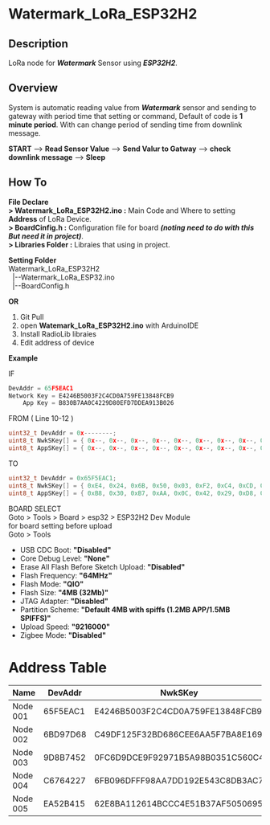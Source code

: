 # Watermark_LoRa_ESP32H2

## **Description**
LoRa node for **_Watermark_** Sensor using **_ESP32H2_**.

## **Overview**
System is automatic reading value from **_Watermark_** sensor and sending to gateway with period time that setting or command, Default of code is **1 minute period**. With can change period of sending time from downlink message.

**START** --> **Read Sensor Value** --> **Send Valur to Gatway** --> **check downlink message** --> **Sleep**

## **How To**
**File Declare**\
**> Watermark_LoRa_ESP32H2.ino :** Main Code and Where to setting **Address** of LoRa Device.\
**> BoardCinfig.h :** Configuration file for board _**(noting need to do with this But need it in project)**_.\
**> Libraries Folder :** Libraies that using in project.

**Setting Folder**\
Watermark_LoRa_ESP32H2\
&nbsp;&nbsp;|--Watermark_LoRa_ESP32.ino\
&nbsp;&nbsp;|--BoardConfig.h

**OR**

1. Git Pull
2. open **Watemark_LoRa_ESP32H2.ino** with ArduinoIDE
3. Install RadioLib libraies
4. Edit address of device

**Example**

IF
``` cpp
DevAddr = 65F5EAC1
Network Key = E4246B5003F2C4CD0A759FE13848FCB9
    App Key = B830B7AA0C4229D80EFD7DDEA913B026
```
FROM ( Line 10-12 )
``` cpp
uint32_t DevAddr = 0x--------;
uint8_t NwkSKey[] = { 0x--, 0x--, 0x--, 0x--, 0x--, 0x--, 0x--, 0x--, 0x--, 0x--, 0x--, 0x--, 0x--, 0x--, 0x--, 0x-- };
uint8_t AppSKey[] = { 0x--, 0x--, 0x--, 0x--, 0x--, 0x--, 0x--, 0x--, 0x--, 0x--, 0x--, 0x--, 0x--, 0x--, 0x--, 0x-- };
```
TO
``` cpp
uint32_t DevAddr = 0x65F5EAC1;
uint8_t NwkSKey[] = { 0xE4, 0x24, 0x6B, 0x50, 0x03, 0xF2, 0xC4, 0xCD, 0x0A, 0x75, 0x9F, 0xE1, 0x38, 0x48, 0xFC, 0xB9 };
uint8_t AppSKey[] = { 0xB8, 0x30, 0xB7, 0xAA, 0x0C, 0x42, 0x29, 0xD8, 0x0E, 0xFD, 0x7D, 0xDE, 0xA9, 0x13, 0xB0, 0x26 };
```
BOARD SELECT\
Goto > Tools > Board > esp32 > ESP32H2 Dev Module\
for board setting before upload\
Goto > Tools
- USB CDC Boot: **"Disabled"**
- Core Debug Level: **"None"**
- Erase All Flash Before Sketch Upload: **"Disabled"**
- Flash Frequency: **"64MHz"**
- Flash Mode: **"QIO"**
- Flash Size: **"4MB (32Mb)"**
- JTAG Adapter: **"Disabled"**
- Partition Scheme: **"Default 4MB with spiffs (1.2MB APP/1.5MB SPIFFS)"**
- Upload Speed: **"9216000"**
- Zigbee Mode: **"Disabled"**

# **Address Table**
Name | DevAddr | NwkSKey | AppSKey
---- | ------- | ------- | -------
Node 001 | 65F5EAC1 | E4246B5003F2C4CD0A759FE13848FCB9 | B830B7AA0C4229D80EFD7DDEA913B026
Node 002 | 6BD97D68 | C49DF125F32BD686CEE6AA5F7BA8E169 | 5CC78F56533D99F07B7226EA7111E7C3
Node 003 | 9D8B7452 | 0FC6D9DCE9F92971B5A98B0351C560C4 | 7F27AAF89D173CF2FC96B1E5C53459B8
Node 004 | C6764227 | 6FB096DFFF98AA7DD192E543C8DB3AC7 | A80C7FB2E953BCADF1629CBA15933904
Node 005 | EA52B415 | 62E8BA112614BCCC4E51B37AF5050695 | 692077D123D1D34A4856E6D2B30F1E2C